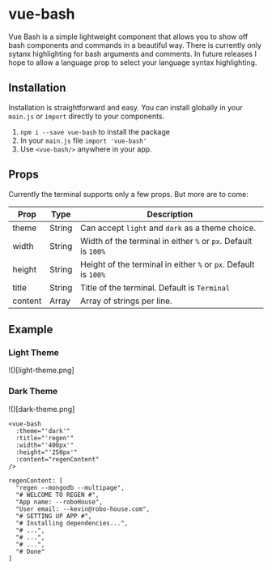 # vue-bash

Vue Bash is a simple lightweight component that allows you to show off bash components and commands in a beautiful way. There is currently only sytanx highlighting for bash arguments and comments. In future releases I hope to allow a language prop to select your language syntax highlighting.

## Installation

Installation is straightforward and easy. You can install globally in your `main.js` or `import` directly to your components.

1. `npm i --save vue-bash` to install the package
2. In your `main.js` file `import 'vue-bash'`
3. Use `<vue-bash/>` anywhere in your app.

## Props

Currently the terminal supports only a few props. But more are to come:

| Prop    | Type   | Description                                                     |
| ------- | ------ | --------------------------------------------------------------- |
| theme   | String | Can accept `light` and `dark` as a theme choice.                |
| width   | String | Width of the terminal in either `%` or `px`. Default is `100%`  |
| height  | String | Height of the terminal in either `%` or `px`. Default is `100%` |
| title   | String | Title of the terminal. Default is `Terminal`                    |
| content | Array  | Array of strings per line.                                      |

## Example

### Light Theme

!()[light-theme.png]

### Dark Theme

!()[dark-theme.png]

```
<vue-bash
  :theme="'dark'"
  :title="'regen'"
  :width="'400px'"
  :height="'250px'"
  :content="regenContent"
/>
```

```
regenContent: [
  "regen --mongodb --multipage",
  "# WELCOME TO REGEN #",
  "App name: --roboHouse",
  "User email: --kevin@robo-house.com",
  "# SETTING UP APP #",
  "# Installing dependencies...",
  "# ...",
  "# ...",
  "# ...",
  "# Done"
]
```
